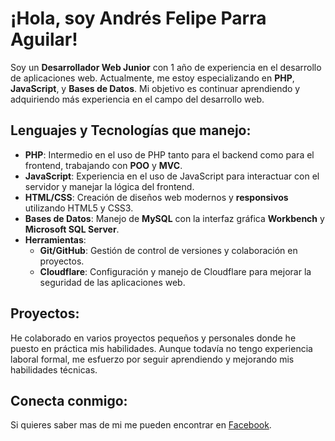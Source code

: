 # ¡Hola, soy Andrés Felipe Parra Aguilar!

Soy un **Desarrollador Web Junior** con 1 año de experiencia en el desarrollo de aplicaciones web. Actualmente, me estoy especializando en **PHP**, **JavaScript**, y **Bases de Datos**. Mi objetivo es continuar aprendiendo y adquiriendo más experiencia en el campo del desarrollo web.

## Lenguajes y Tecnologías que manejo:

- **PHP**: Intermedio en el uso de PHP tanto para el backend como para el frontend, trabajando con **POO** y **MVC**.
- **JavaScript**: Experiencia en el uso de JavaScript para interactuar con el servidor y manejar la lógica del frontend.
- **HTML/CSS**: Creación de diseños web modernos y **responsivos** utilizando HTML5 y CSS3.
- **Bases de Datos**: Manejo de **MySQL** con la interfaz gráfica **Workbench** y **Microsoft SQL Server**.
- **Herramientas**:
    - **Git/GitHub**: Gestión de control de versiones y colaboración en proyectos.
    - **Cloudflare**: Configuración y manejo de Cloudflare para mejorar la seguridad de las aplicaciones web.

## Proyectos:
He colaborado en varios proyectos pequeños y personales donde he puesto en práctica mis habilidades. Aunque todavía no tengo experiencia laboral formal, me esfuerzo por seguir aprendiendo y mejorando mis habilidades técnicas.

## Conecta conmigo:
Si quieres saber mas de mi me pueden encontrar en [Facebook](https://www.facebook.com/andresfelipe.parra.7773).
